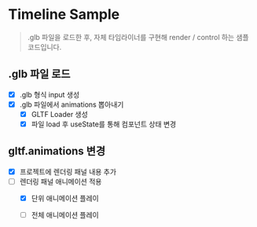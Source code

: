 # Timeline Sample

> .glb 파일을 로드한 후, 자체 타임라이너를 구현해 render / control 하는 샘플 코드입니다.

## .glb 파일 로드

- [x] .glb 형식 input 생성
- [x] .glb 파일에서 animations 뽑아내기
  - [x] GLTF Loader 생성
  - [x] 파일 load 후 useState를 통해 컴포넌트 상태 변경

## gltf.animations 변경

- [x] 프로젝트에 렌더링 패널 내용 추가
- [ ] 렌더링 패널 애니메이션 적용
  - [x] 단위 애니메이션 플레이
  - [ ] 전체 애니메이션 플레이



